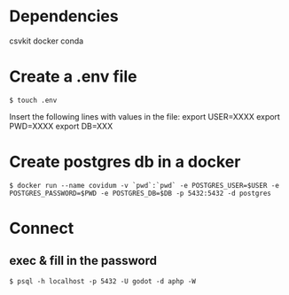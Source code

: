 # Dependencies

csvkit
docker
conda

# Create a .env file
```
$ touch .env
```

Insert the following lines with values in the file:
export USER=XXXX
export PWD=XXXX
export DB=XXX

# Create postgres db in a docker
```
$ docker run --name covidum -v `pwd`:`pwd` -e POSTGRES_USER=$USER -e POSTGRES_PASSWORD=$PWD -e POSTGRES_DB=$DB -p 5432:5432 -d postgres
```

# Connect

## exec & fill in the password
```
$ psql -h localhost -p 5432 -U godot -d aphp -W
```
